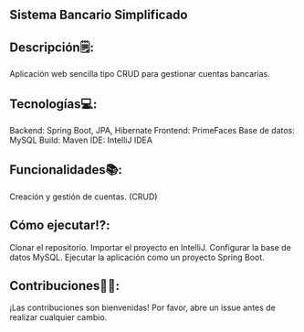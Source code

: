 ## Sistema Bancario Simplificado

## Descripción🗒️:
Aplicación web sencilla tipo CRUD para gestionar cuentas bancarias.

## Tecnologías💻:

Backend: Spring Boot, JPA, Hibernate
Frontend: PrimeFaces
Base de datos: MySQL
Build: Maven
IDE: IntelliJ IDEA

## Funcionalidades📚:

Creación y gestión de cuentas. (CRUD)

## Cómo ejecutar⁉️:

Clonar el repositorio.
Importar el proyecto en IntelliJ.
Configurar la base de datos MySQL.
Ejecutar la aplicación como un proyecto Spring Boot.

## Contribuciones🙏🏻:
¡Las contribuciones son bienvenidas! Por favor, abre un issue antes de realizar cualquier cambio.
